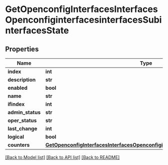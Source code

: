 # GetOpenconfigInterfacesInterfacesOpenconfiginterfacesinterfacesSubinterfacesState

## Properties
Name | Type | Description | Notes
------------ | ------------- | ------------- | -------------
**index** | **int** |  | [optional] 
**description** | **str** |  | [optional] 
**enabled** | **bool** |  | [optional] 
**name** | **str** |  | [optional] 
**ifindex** | **int** |  | [optional] 
**admin_status** | **str** |  | [optional] 
**oper_status** | **str** |  | [optional] 
**last_change** | **int** |  | [optional] 
**logical** | **bool** |  | [optional] 
**counters** | [**GetOpenconfigInterfacesInterfacesOpenconfiginterfacesinterfacesStateCounters**](GetOpenconfigInterfacesInterfacesOpenconfiginterfacesinterfacesStateCounters.md) |  | [optional] 

[[Back to Model list]](../README.md#documentation-for-models) [[Back to API list]](../README.md#documentation-for-api-endpoints) [[Back to README]](../README.md)


